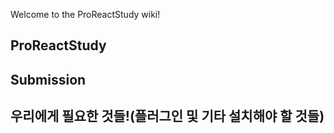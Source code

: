 Welcome to the ProReactStudy wiki!

## ProReactStudy
## Submission
## 우리에게 필요한 것들!(플러그인 및 기타 설치해야 할 것들)